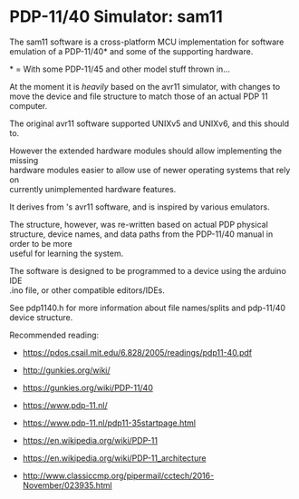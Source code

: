 # PDP-11/40 Simulator: sam11

The sam11 software is a cross-platform MCU implementation for software \
emulation of a PDP-11/40\* and some of the supporting hardware.

\* = With some PDP-11/45 and other model stuff thrown in...

At the moment it is _heavily_ based on the avr11 simulator, with changes to \
move the device and file structure to match those of an actual PDP 11 computer.

The original avr11 software supported UNIXv5 and UNIXv6, and this should to.

However the extended hardware modules should allow implementing the missing \
hardware modules easier to allow use of newer operating systems that rely on \
currently unimplemented hardware features.

It derives from 's avr11 software, and is inspired by various emulators.

The structure, however, was re-written based on actual PDP physical structure,
device names, and data paths from the PDP-11/40 manual in order to be more \
useful for learning the system.

The software is designed to be programmed to a device using the arduino IDE \
.ino file, or other compatible editors/IDEs.

See pdp1140.h for more information about file names/splits and pdp-11/40 \
device structure.

Recommended reading:

- https://pdos.csail.mit.edu/6.828/2005/readings/pdp11-40.pdf

- http://gunkies.org/wiki/

- https://gunkies.org/wiki/PDP-11/40

- https://www.pdp-11.nl/

- https://www.pdp-11.nl/pdp11-35startpage.html

- https://en.wikipedia.org/wiki/PDP-11

- https://en.wikipedia.org/wiki/PDP-11_architecture

- http://www.classiccmp.org/pipermail/cctech/2016-November/023935.html
